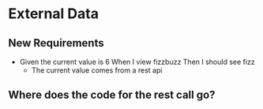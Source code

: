 # External Data

## New Requirements

- Given the current value is 6 When I view fizzbuzz Then I should see fizz
    - The current value comes from a rest api

## Where does the code for the rest call go?
    